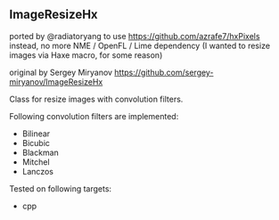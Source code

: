 ## ImageResizeHx

ported by @radiatoryang to use https://github.com/azrafe7/hxPixels instead, no more NME / OpenFL / Lime dependency (I wanted to resize images via Haxe macro, for some reason)

original by Sergey Miryanov https://github.com/sergey-miryanov/ImageResizeHx

Class for resize images with convolution filters.

Following convolution filters are implemented:
* Bilinear
* Bicubic
* Blackman
* Mitchel
* Lanczos

Tested on following targets:
* cpp

